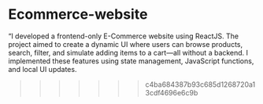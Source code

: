 
# Ecommerce-website
“I developed a frontend-only E-Commerce website using ReactJS. The project aimed to create a dynamic UI where users can browse products, search, filter, and simulate adding items to a cart—all without a backend. I implemented these features using state management, JavaScript functions, and local UI updates. 
>>>>>>> c4ba684387b93c685d1268720a13cdf4696e6c9b
